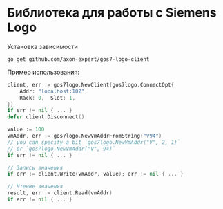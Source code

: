 # Библиотека для работы с Siemens Logo

Установка зависимости
```
go get github.com/axon-expert/gos7-logo-client
```

Пример использования:
```go
client, err := gos7logo.NewClient(gos7logo.ConnectOpt{
    Addr: "localhost:102",
    Rack: 0,  Slot: 1,
})
if err != nil { ... }
defer client.Disconnect()

value := 100
vmAddr, err := gos7logo.NewVmAddrFromString("V94") 
// you can specify a bit `gos7logo.NewVmAddr("V", 2, 1)`
// or `gos7logo.NewVmAddr("V", 94)`
if err != nil { ... }

// Запись значения
if err := client.Write(vmAddr, value); err != nil { ... }

// Чтение значения
result, err := client.Read(vmAddr)
if err != nil { ... }
```